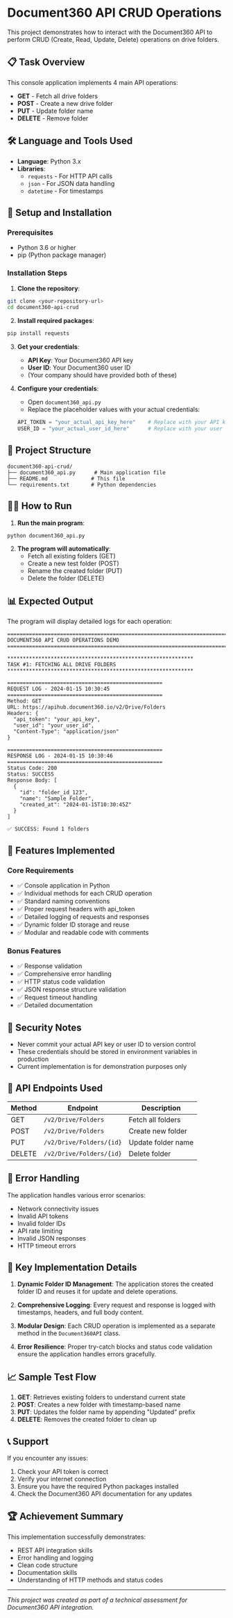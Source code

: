 # Document360 API CRUD Operations

This project demonstrates how to interact with the Document360 API to perform CRUD (Create, Read, Update, Delete) operations on drive folders.

## 📋 Task Overview

This console application implements 4 main API operations:
- **GET** - Fetch all drive folders
- **POST** - Create a new drive folder
- **PUT** - Update folder name
- **DELETE** - Remove folder

## 🛠️ Language and Tools Used

- **Language**: Python 3.x
- **Libraries**: 
  - `requests` - For HTTP API calls
  - `json` - For JSON data handling
  - `datetime` - For timestamps

## 🚀 Setup and Installation

### Prerequisites
- Python 3.6 or higher
- pip (Python package manager)

### Installation Steps

1. **Clone the repository**:
```bash
git clone <your-repository-url>
cd document360-api-crud
```

2. **Install required packages**:
```bash
pip install requests
```

3. **Get your credentials**:
   - **API Key**: Your Document360 API key
   - **User ID**: Your Document360 user ID
   - (Your company should have provided both of these)

4. **Configure your credentials**:
   - Open `document360_api.py`
   - Replace the placeholder values with your actual credentials:
   ```python
   API_TOKEN = "your_actual_api_key_here"    # Replace with your API key
   USER_ID = "your_actual_user_id_here"      # Replace with your user ID
   ```

## 📁 Project Structure

```
document360-api-crud/
├── document360_api.py      # Main application file
├── README.md              # This file
└── requirements.txt       # Python dependencies
```

## 🏃‍♂️ How to Run

1. **Run the main program**:
```bash
python document360_api.py
```

2. **The program will automatically**:
   - Fetch all existing folders (GET)
   - Create a new test folder (POST)
   - Rename the created folder (PUT)
   - Delete the folder (DELETE)

## 📊 Expected Output

The program will display detailed logs for each operation:

```
================================================================================
DOCUMENT360 API CRUD OPERATIONS DEMO
================================================================================

************************************************************
TASK #1: FETCHING ALL DRIVE FOLDERS
************************************************************

==================================================
REQUEST LOG - 2024-01-15 10:30:45
==================================================
Method: GET
URL: https://apihub.document360.io/v2/Drive/Folders
Headers: {
  "api_token": "your_api_key",
  "user_id": "your_user_id",
  "Content-Type": "application/json"
}

==================================================
RESPONSE LOG - 2024-01-15 10:30:46
==================================================
Status Code: 200
Status: SUCCESS
Response Body: [
  {
    "id": "folder_id_123",
    "name": "Sample Folder",
    "created_at": "2024-01-15T10:30:45Z"
  }
]

✅ SUCCESS: Found 1 folders
```

## 🔧 Features Implemented

### Core Requirements
- ✅ Console application in Python
- ✅ Individual methods for each CRUD operation
- ✅ Standard naming conventions
- ✅ Proper request headers with api_token
- ✅ Detailed logging of requests and responses
- ✅ Dynamic folder ID storage and reuse
- ✅ Modular and readable code with comments

### Bonus Features
- ✅ Response validation
- ✅ Comprehensive error handling
- ✅ HTTP status code validation
- ✅ JSON response structure validation
- ✅ Request timeout handling
- ✅ Detailed documentation

## 🔐 Security Notes

- Never commit your actual API key or user ID to version control
- These credentials should be stored in environment variables in production
- Current implementation is for demonstration purposes only

## 📝 API Endpoints Used

| Method | Endpoint | Description |
|--------|----------|-------------|
| GET    | `/v2/Drive/Folders` | Fetch all folders |
| POST   | `/v2/Drive/Folders` | Create new folder |
| PUT    | `/v2/Drive/Folders/{id}` | Update folder name |
| DELETE | `/v2/Drive/Folders/{id}` | Delete folder |

## 🐛 Error Handling

The application handles various error scenarios:
- Network connectivity issues
- Invalid API tokens
- Invalid folder IDs
- API rate limiting
- Invalid JSON responses
- HTTP timeout errors

## 🎯 Key Implementation Details

1. **Dynamic Folder ID Management**: The application stores the created folder ID and reuses it for update and delete operations.

2. **Comprehensive Logging**: Every request and response is logged with timestamps, headers, and full body content.

3. **Modular Design**: Each CRUD operation is implemented as a separate method in the `Document360API` class.

4. **Error Resilience**: Proper try-catch blocks and status code validation ensure the application handles errors gracefully.

## 📈 Sample Test Flow

1. **GET**: Retrieves existing folders to understand current state
2. **POST**: Creates a new folder with timestamp-based name
3. **PUT**: Updates the folder name by appending "Updated" prefix
4. **DELETE**: Removes the created folder to clean up

## 📞 Support

If you encounter any issues:
1. Check your API token is correct
2. Verify your internet connection
3. Ensure you have the required Python packages installed
4. Check the Document360 API documentation for any updates

## 🏆 Achievement Summary

This implementation successfully demonstrates:
- REST API integration skills
- Error handling and logging
- Clean code structure
- Documentation skills
- Understanding of HTTP methods and status codes

---

*This project was created as part of a technical assessment for Document360 API integration.*
